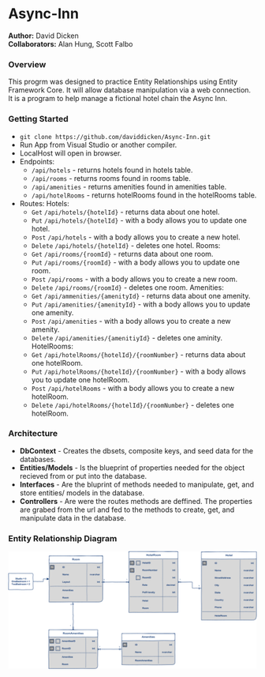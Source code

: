 # Async-Inn
**Author:** David Dicken  
**Collaborators:** Alan Hung, Scott Falbo

### Overview
This progrm was designed to practice Entity Relationships using Entity Framework Core.
It will allow database manipulation via a web connection.
It is a program to help manage a fictional hotel chain the Async Inn.

### Getting Started
* `git clone https://github.com/daviddicken/Async-Inn.git`
* Run App from Visual Studio or another compiler.
* LocalHost will open in browser.
* Endpoints:
  * `/api/hotels` - returns hotels found in hotels table.
  * `/api/rooms` - returns rooms found in rooms table.
  * `/api/amenities` - returns amenities found in amenities table.
  * `/api/hotelRooms` - returns hotelRooms found in the hotelRooms table.
* Routes:
  Hotels:
  * `Get` `/api/hotels/{hotelId}` - returns data about one hotel.
  * `Put` `/api/hotels/{hotelId}` - with a body allows you to update one hotel.
  * `Post` `/api/hotels` - with a body allows you to create a new hotel.
  * `Delete` `/api/hotels/{hotelId}` - deletes one hotel.
  Rooms:
  * `Get` `/api/rooms/{roomId}` - returns data about one room.
  * `Put` `/api/rooms/{roomId}` - with a body allows you to update one room.
  * `Post` `/api/rooms` - with a body allows you to create a new room.
  * `Delete` `/api/rooms/{roomId}` - deletes one room.
  Amenities:
  * `Get` `/api/ammenities/{amenityId}` - returns data about one amenity.
  * `Put` `/api/amenities/{amenityId}` - with a body allows you to update one amenity.
  * `Post` `/api/amenities` - with a body allows you to create a new amenity.
  * `Delete` `/api/amenities/{amenitiyId}` - deletes one aminity.
  HotelRooms:
  * `Get` `/api/hotelRooms/{hotelId}/{roomNumber}` - returns data about one hotelRoom.
  * `Put` `/api/hotelRooms/{hotelId}/{roomNumber}` - with a body allows you to update one hotelRoom.
  * `Post` `/api/hotelRooms` - with a body allows you to create a new hotelRoom.
  * `Delete` `/api/hotelRooms/{hotelId}/{roomNumber}` - deletes one hotelRoom.

### Architecture
* **DbContext** - Creates the dbsets, composite keys, and seed data for the databases.  
* **Entities/Models** - Is the blueprint of properties needed for the object recieved from or put into the database.  
* **Interfaces** - Are the bluprint of methods needed to manipulate, get, and store entities/ models in the database.  
* **Controllers** - Are were the routes methods are deffined. The properties are grabed from the url and fed to the methods to create, get, and manipulate data in the database.  

### Entity Relationship Diagram
![ERD](https://github.com/daviddicken/Async-Inn/blob/master/AsyncInn/Img/AsyncInnERD.PNG?raw=true)

